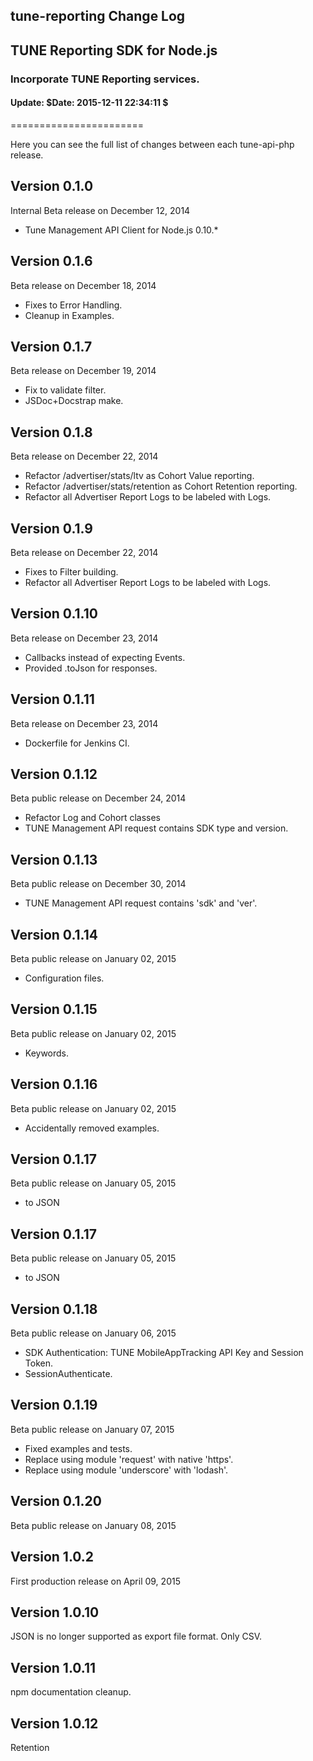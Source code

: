 <h2>tune-reporting Change Log</h2>
<h2>TUNE Reporting SDK for Node.js</h2>
<h3>Incorporate TUNE Reporting services.</h3>
<h4>Update:  $Date: 2015-12-11 22:34:11 $</h4>
=======================

Here you can see the full list of changes between each tune-api-php release.

Version 0.1.0
--------------

Internal Beta release on December 12, 2014
* Tune Management API Client for Node.js 0.10.*

Version 0.1.6
--------------

Beta release on December 18, 2014
* Fixes to Error Handling.
* Cleanup in Examples.

Version 0.1.7
--------------

Beta release on December 19, 2014
* Fix to validate filter.
* JSDoc+Docstrap make.

Version 0.1.8
--------------

Beta release on December 22, 2014
* Refactor /advertiser/stats/ltv as Cohort Value reporting.
* Refactor /advertiser/stats/retention as Cohort Retention reporting.
* Refactor all Advertiser Report Logs to be labeled with Logs.

Version 0.1.9
--------------

Beta release on December 22, 2014
* Fixes to Filter building.
* Refactor all Advertiser Report Logs to be labeled with Logs.

Version 0.1.10
--------------

Beta release on December 23, 2014
* Callbacks instead of expecting Events.
* Provided .toJson for responses.

Version 0.1.11
--------------

Beta release on December 23, 2014
* Dockerfile for Jenkins CI.

Version 0.1.12
--------------

Beta public release on December 24, 2014
* Refactor Log and Cohort classes
* TUNE Management API request contains SDK type and version.

Version 0.1.13
--------------

Beta public release on December 30, 2014
* TUNE Management API request contains 'sdk' and 'ver'.

Version 0.1.14
--------------

Beta public release on January 02, 2015
* Configuration files.

Version 0.1.15
--------------

Beta public release on January 02, 2015
* Keywords.

Version 0.1.16
--------------

Beta public release on January 02, 2015
* Accidentally removed examples.

Version 0.1.17
--------------

Beta public release on January 05, 2015
* to JSON

Version 0.1.17
--------------

Beta public release on January 05, 2015
* to JSON

Version 0.1.18
--------------

Beta public release on January 06, 2015
* SDK Authentication: TUNE MobileAppTracking API Key and Session Token.
* SessionAuthenticate.

Version 0.1.19
--------------

Beta public release on January 07, 2015
* Fixed examples and tests.
* Replace using module 'request' with native 'https'.
* Replace using module 'underscore' with 'lodash'.

Version 0.1.20
--------------

Beta public release on January 08, 2015


Version 1.0.2
--------------

First production release on April 09, 2015


Version 1.0.10
--------------

JSON is no longer supported as export file format. Only CSV.


Version 1.0.11
--------------

npm documentation cleanup.


Version 1.0.12
--------------

Retention